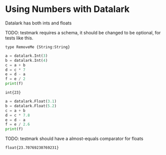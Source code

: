 Using Numbers with Datalark
==========================

Datalark has both ints and floats

TODO: testmark requires a schema, it should be changed to be optional, for
tests like this.

[testmark]:# (hello-numbers/schema)
```ipldsch
type RemoveMe {String:String}
```

[testmark]:# (hello-numbers/hello-numbers/int/script.various/kwargs)
```python
a = datalark.Int(3)
b = datalark.Int(4)
c = a + b
d = c * 7
e = d - a
f = e / 2
print(f)
```

[testmark]:# (hello-numbers/hello-numbers/int/output)
```text
int{23}
```

[testmark]:# (hello-numbers/hello-numbers/float/script.various/kwargs)
```python
a = datalark.Float(3.1)
b = datalark.Float(5.2)
c = a + b
d = c * 7.8
e = d - a
f = e / 2.6
print(f)
```

TODO: testmark should have a almost-equals comparator for floats

[testmark]:# (hello-numbers/hello-numbers/float/output)
```text
float{23.70769230769231}
```
